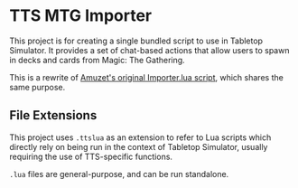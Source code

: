# TTS MTG Importer

This project is for creating a single bundled script to use in Tabletop Simulator. It provides a set of chat-based actions that allow users to spawn in decks and cards from Magic: The Gathering.

This is a rewrite of [Amuzet's original Importer.lua script](https://github.com/Amuzet/Tabletop-Simulator-Scripts/blob/master/Magic/Importer.lua), which shares the same purpose.

## File Extensions

This project uses `.ttslua` as an extension to refer to Lua scripts which directly rely on being run in the context of Tabletop Simulator, usually requiring the use of TTS-specific functions.

`.lua` files are general-purpose, and can be run standalone.